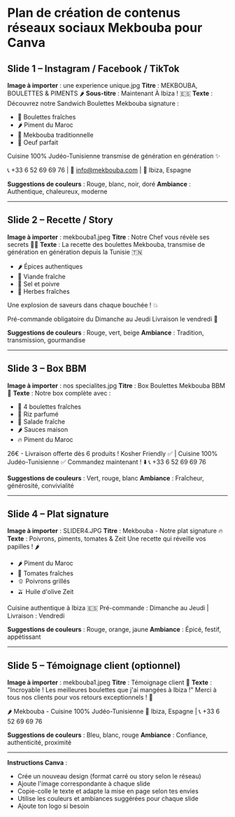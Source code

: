 # Plan de création de contenus réseaux sociaux Mekbouba pour Canva

## Slide 1 – Instagram / Facebook / TikTok
**Image à importer** : une experience unique.jpg
**Titre** : MEKBOUBA, BOULETTES & PIMENTS 🌶️
**Sous-titre** : Maintenant À Ibiza ! 🇪🇸
**Texte** :
Découvrez notre Sandwich Boulettes Mekbouba signature :
- 🥩 Boulettes fraîches
- 🌶️ Piment du Maroc
- 🥘 Mekbouba traditionnelle
- 🥚 Oeuf parfait

Cuisine 100% Judéo-Tunisienne transmise de génération en génération ✨

📞 +33 6 52 69 69 76 | 📧 info@mekbouba.com | 📍 Ibiza, Espagne

**Suggestions de couleurs** : Rouge, blanc, noir, doré
**Ambiance** : Authentique, chaleureux, moderne

---

## Slide 2 – Recette / Story
**Image à importer** : mekbouba1.jpeg
**Titre** : Notre Chef vous révèle ses secrets 👨‍🍳
**Texte** :
La recette des boulettes Mekbouba, transmise de génération en génération depuis la Tunisie 🇹🇳
- 🌶️ Épices authentiques
- 🥩 Viande fraîche
- 🧂 Sel et poivre
- 🌿 Herbes fraîches

Une explosion de saveurs dans chaque bouchée ! 💥

Pré-commande obligatoire du Dimanche au Jeudi
Livraison le vendredi 🚚

**Suggestions de couleurs** : Rouge, vert, beige
**Ambiance** : Tradition, transmission, gourmandise

---

## Slide 3 – Box BBM
**Image à importer** : nos specialites.jpg
**Titre** : Box Boulettes Mekbouba BBM 🍱
**Texte** :
Notre box complète avec :
- 🥪 4 boulettes fraîches
- 🍚 Riz parfumé
- 🥗 Salade fraîche
- 🌶️ Sauces maison
- 🔥 Piment du Maroc

26€ - Livraison offerte dès 6 produits !
Kosher Friendly ✅ | Cuisine 100% Judéo-Tunisienne ✅
Commandez maintenant ! ⬇️
📞 +33 6 52 69 69 76

**Suggestions de couleurs** : Vert, rouge, blanc
**Ambiance** : Fraîcheur, générosité, convivialité

---

## Slide 4 – Plat signature
**Image à importer** : SLIDER4.JPG
**Titre** : Mekbouba - Notre plat signature 🔥
**Texte** :
Poivrons, piments, tomates & Zeit
Une recette qui réveille vos papilles ! 🌶️
- 🌶️ Piment du Maroc
- 🍅 Tomates fraîches
- 🫑 Poivrons grillés
- 🫒 Huile d'olive Zeit

Cuisine authentique à Ibiza 🇪🇸
Pré-commande : Dimanche au Jeudi | Livraison : Vendredi

**Suggestions de couleurs** : Rouge, orange, jaune
**Ambiance** : Épicé, festif, appétissant

---

## Slide 5 – Témoignage client (optionnel)
**Image à importer** : mekbouba1.jpeg
**Titre** : Témoignage client 💬
**Texte** :
"Incroyable ! Les meilleures boulettes que j'ai mangées à Ibiza !"
Merci à tous nos clients pour vos retours exceptionnels ! 🙏

🌶️ Mekbouba - Cuisine 100% Judéo-Tunisienne
📍 Ibiza, Espagne | 📞 +33 6 52 69 69 76

**Suggestions de couleurs** : Bleu, blanc, rouge
**Ambiance** : Confiance, authenticité, proximité

---

**Instructions Canva** :
- Crée un nouveau design (format carré ou story selon le réseau)
- Ajoute l'image correspondante à chaque slide
- Copie-colle le texte et adapte la mise en page selon tes envies
- Utilise les couleurs et ambiances suggérées pour chaque slide
- Ajoute ton logo si besoin 